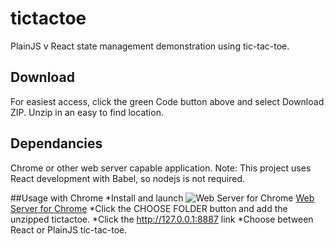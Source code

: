 # tictactoe
PlainJS v React state management demonstration using tic-tac-toe.

## Download
For easiest access, click the green Code button above and select Download ZIP. Unzip in an easy to find location.

## Dependancies
Chrome or other web server capable application. 
Note: This project uses React development with Babel, so nodejs is not required.

##Usage with Chrome
*Install and launch ![Web Server for Chrome](https://lh3.googleusercontent.com/AJHP3JMrI1wMkgcx_L4r8usdkPx7ejbfVG28ZWa8YLyy0JN8SGEZ8npMnUuW_5KYieyQQdDBvoCgyzAg0LS7Qn70nEk=w128-h128-e365-rj-sc0x00ffffff) [Web Server for Chrome](https://chrome.google.com/webstore/detail/web-server-for-chrome/ofhbbkphhbklhfoeikjpcbhemlocgigb/related)
*Click the CHOOSE FOLDER button and add the unzipped tictactoe. 
*Click the http://127.0.0.1:8887 link
*Choose between React or PlainJS tic-tac-toe.
